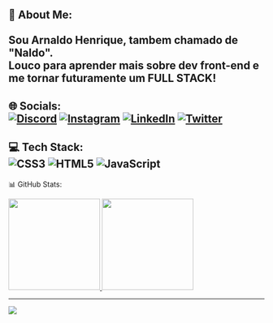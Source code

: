  💫 **About Me:** <br>
<br>Sou Arnaldo Henrique, tambem chamado de "Naldo". <br>Louco para aprender mais sobre dev front-end e me tornar futuramente um FULL STACK! 
---

 🌐 Socials: <br>
[![Discord](https://img.shields.io/badge/Discord-%237289DA.svg?logo=discord&logoColor=white)](https://discord.gg/Nakdo) [![Instagram](https://img.shields.io/badge/Instagram-%23E4405F.svg?logo=Instagram&logoColor=white)](https://instagram.com/https://www.instagram.com/nakdokun/) [![LinkedIn](https://img.shields.io/badge/LinkedIn-%230077B5.svg?logo=linkedin&logoColor=white)](https://linkedin.com/in/https://www.linkedin.com/in/arnaldo-henrique/) [![Twitter](https://img.shields.io/badge/Twitter-%231DA1F2.svg?logo=Twitter&logoColor=white)](https://twitter.com/https://twitter.com/NakdoKun) 
---

 💻 Tech Stack: <br>
![CSS3](https://img.shields.io/badge/css3-%231572B6.svg?style=for-the-badge&logo=css3&logoColor=white) ![HTML5](https://img.shields.io/badge/html5-%23E34F26.svg?style=for-the-badge&logo=html5&logoColor=white) ![JavaScript](https://img.shields.io/badge/javascript-%23323330.svg?style=for-the-badge&logo=javascript&logoColor=%23F7DF1E)
---

 📊 GitHub Stats: <br>
 <div>
  <a href="https://github.com/arnaldohenrique">
  <img height="180em" src="https://github-readme-streak-stats.herokuapp.com/?user=arnaldohenrique&theme=dark&hide_border=true">
  <img height="180em" src="https://github-readme-stats.vercel.app/api/top-langs/?username=arnaldohenrique&theme=dark&hide_border=true&include_all_commits=false&count_private=false">
 </div>

---
[![](https://visitcount.itsvg.in/api?id=arnaldohenrique&icon=9&color=0)](https://visitcount.itsvg.in)
